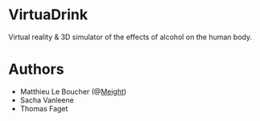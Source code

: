 # VirtuaDrink
Virtual reality &amp; 3D simulator of the effects of alcohol on the human body.

# Authors

* Matthieu Le Boucher (@[Meight](https://github.com/Meight))
* Sacha Vanleene
* Thomas Faget
